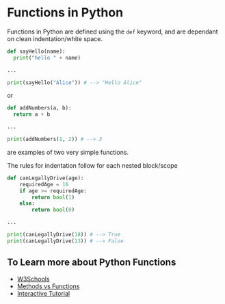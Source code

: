 # Functions in Python

Functions in Python are defined using the `def` keyword, and are dependant on clean indentation/white space.

``` py
def sayHello(name):
  print("hello " + name)

...

print(sayHello("Alice")) # --> "Hello Alice"
```

or

``` py
def addNumbers(a, b):
  return a + b

...

print(addNumbers(1, 2)) # --> 3
```

are examples of two very simple functions.

The rules for indentation follow for each nested block/scope

``` py
def canLegallyDrive(age):
    requiredAge = 16
    if age >= requiredAge:
        return bool(1)
    else:
        return bool(0)

...

print(canLegallyDrive(18)) # --> True
print(canLegallyDrive(13)) # --> False
```

## To Learn more about Python Functions

* [W3Schools](https://www.w3schools.com/python/python_functions.asp)
* [Methods vs Functions](https://www.datacamp.com/community/tutorials/functions-python-tutorial)
* [Interactive Tutorial](https://www.learnpython.org/en/Functions)
